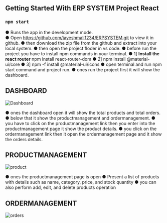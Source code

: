 ## Getting Started With ERP SYSTEM Project React

### `npm start`
● Runs the app in the development mode.\
● Open https://github.com/jayeshmali1234/ERPSYSTEM.git to view it in github.
● then download the zip file from the github and extract into your local system.
● then open the project floder in vs code. 
● before run the project you have to install npm commands in your terminal. 
● 1] **Install the react router**
     npm install react-router-dom
● 2] npm install  @material-ui/core
● 3] npm -f install @material-ui/icons
● open terminal and run npm start command and project run.
● ones run the project first it will show the dashboard.

## DASHBOARD


![Dashboard](https://github.com/jayeshmali1234/ERPSYSTEM/assets/130337734/36d2a283-28f5-455b-9ebd-0568087f6018)

● ones the dashboard open it will show the total products and total orders.
● below that it show the productmanagement and ordermanagement.
● you have to click on the productmanagement link then you enter into the productmanagement page it show the product details.
● you click on the ordermanagement link then it open the ordermanagement page and it show the orders details.


##  PRODUCTMANAGEMENT
![product](https://github.com/jayeshmali1234/ERPSYSTEM/assets/130337734/10d75420-af5b-4604-a7cd-8d731297e641)

● ones the productmanagement page is open 
● Present a list of products with details such as name, category, price, and stock quantity
● you can also perform add, edit, and delete products operation

## ORDERMANAGEMENT


![orders](https://github.com/jayeshmali1234/ERPSYSTEM/assets/130337734/933a866c-167a-43e0-a156-8288f38dff72)

